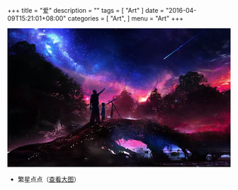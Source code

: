 +++
title = "爱"
description = ""
tags = [
    "Art"
]
date = "2016-04-09T15:21:01+08:00"
categories = [
    "Art",
]
menu = "Art"
+++

[![图片加载中...使用支持Webp的浏览器可以加速查看](/images/post/20160409152100.webp)](/images/post/20160409152101.jpg "点击查看大图")  
<!--more-->

*  繁星点点（[查看大图](/images/post/20160409152101.webp "webp格式图片")）
